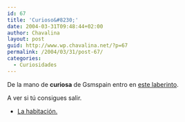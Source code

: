 ```yaml
---
id: 67
title: 'Curioso&#8230;'
date: 2004-03-31T09:48:44+02:00
author: Chavalina
layout: post
guid: http://www.wp.chavalina.net/?p=67
permalink: /2004/03/31/post-67/
categories:
  - Curiosidades
---
```

De la mano de **curiosa** de Gsmspain entro en <a href="http://galeon.com/shael/habitacion/crisroom.swf" target="_blank">este laberinto</a>.

A ver si t&uacute; consigues salir.

  * <a href="http://galeon.com/shael/habitacion/crisroom.swf" target="_blank">La habitaci&oacute;n.</a>